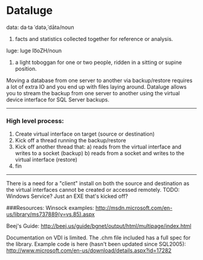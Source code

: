 # Dataluge

data:
da·ta
ˈdatə,ˈdātə/noun
1. facts and statistics collected together for reference or analysis.

luge: 
luge
lo͞oZH/noun
1. a light toboggan for one or two people, ridden in a sitting or supine position.

Moving a database from one server to another via backup/restore requires a lot of extra IO and you end up with files laying around.
Dataluge allows you to stream the backup from one server to another using the virtual device interface for SQL Server backups.

---

### High level process:
1. Create virtual interface on target (source or destination)
2. Kick off a thread running the backup/restore
3. Kick off another thread that:
	a) reads from the virtual interface and writes to a socket (backup)
	b) reads from a socket and writes to the virtual interface (restore)
4. fin

---
There is a need for a "client" install on both the source and destination as the virtual interfaces cannot be created or accessed remotely.
TODO: Windows Service? Just an EXE that's kicked off?


###Resources:
Winsock examples: http://msdn.microsoft.com/en-us/library/ms737889(v=vs.85).aspx

Beej's Guide: http://beej.us/guide/bgnet/output/html/multipage/index.html

Documentation on VDI is limited.  The .chm file included has a full spec for the library.  Example code is here (hasn't been updated since SQL2005): http://www.microsoft.com/en-us/download/details.aspx?id=17282


